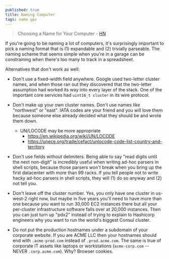 ```yaml
---
published: true
title: Naming Computer
tags: name gps
---
```

> 	Choosing a Name for Your Computer - [HN](https://news.ycombinator.com/item?id=36028410)

If you're going to be naming a lot of computers, it's surprisingly important to pick a naming format that is (1) expandable and (2) trivially parseable. The naming scheme that seems simple when you're in a garage can be constraining when there's too many to track in a spreadsheet.

Alternatives that don't work as well:

* Don't use a fixed-width field anywhere. Google used two-letter cluster names, and when those ran out they discovered that the two-letter assumption had worked its way into every layer of the stack. One of the important core services had `uint16_t cluster` in its wire protocol.

* Don't make up your own cluster names. Don't use names like "northwest" or "east". IATA codes are your friend and you will love them because someone else already decided what they should be and wrote them down.
	- UN/LOCODE may be more appropriate
		- https://en.wikipedia.org/wiki/UN/LOCODE
        - https://unece.org/trade/cefact/unlocode-code-list-country-and-territory

* Don't use fields without delimiters. Being able to say "read digits until the next non-digit" is incredibly useful when writing ad-hoc parsers in shell scripts, because those parsers won't break when you bring up the first datacenter with more than 99 racks. If you tell people not to write hacky ad-hoc parsers in shell scripts, they will (1) do so anyway and (2) not tell you.

* Don't leave off the cluster number. Yes, you only have one cluster in us-west-2 right now, but maybe in five years you'll need to have more than one because you want to run 30,000 EC2 instances there but all your per-cluster infrastructure software falls over at 20,000 instances. Then you can just turn up "pdx2" instead of trying to explain to Hashicorp engineers why you want to run the world's biggest Consul cluster.

* Do not put the production hostnames under a subdomain of your corporate website. If you are ACME LLC then your hostnames should end with `.acme-prod.com` instead of `.prod.acme.com`. The same is true of corporate IT assets like laptops or workstations (`acme-corp.com` -- NEVER `.corp.acme.com`). Why? Browser cookies. 